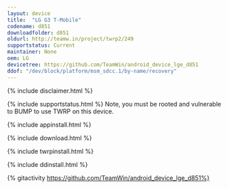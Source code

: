 ```yaml
---
layout: device
title:  "LG G3 T-Mobile"
codename: d851
downloadfolder: d851
oldurl: http://teamw.in/project/twrp2/249
supportstatus: Current
maintainer: None
oem: LG
devicetree: https://github.com/TeamWin/android_device_lge_d851
ddof: "/dev/block/platform/msm_sdcc.1/by-name/recovery"
---
```


{% include disclaimer.html %}

{% include supportstatus.html %}
Note, you must be rooted and vulnerable to BUMP to use TWRP on this device.

{% include appinstall.html %}

{% include download.html %}

{% include twrpinstall.html %}

{% include ddinstall.html %}

{% gitactivity  https://github.com/TeamWin/android_device_lge_d851%}
